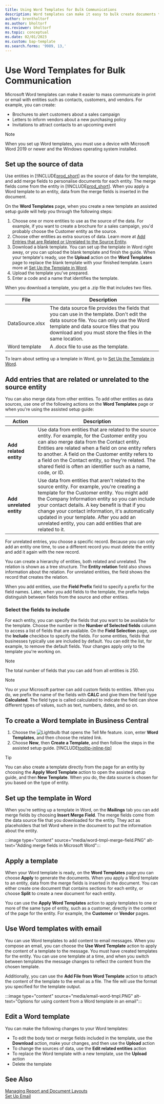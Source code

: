 ```yaml
---
title: Using Word Templates for Bulk Communications
description: Word templates can make it easy to bulk create documents that are personalised for specific entities.
author: brentholtorf
ms.author: bholtorf
ms.reviewer: bholtorf
ms.topic: conceptual
ms.date: 02/01/2023
ms.custom: bap-template
ms.search.forms: '9989, 13,'
---
```


# <a name="use-word-templates-for-bulk-communication"></a><a name="use-word-templates-for-bulk-communication"></a>Use Word Templates for Bulk Communication

Microsoft Word templates can make it easier to mass communicate in print or email with entities such as contacts, customers, and vendors. For example, you can create:

* Brochures to alert customers about a sales campaign
* Letters to inform vendors about a new purchasing policy
* Invitations to attract contacts to an upcoming event

> [!NOTE]
> When you set up Word templates, you must use a device with Microsoft Word 2019 or newer and the Windows operating system installed.

## <a name="set-up-the-source-of-data"></a><a name="set-up-the-source-of-data"></a>Set up the source of data

Use entities in [!INCLUDE[prod_short](includes/prod_short.md)] as the source of data for the template, and add merge fields to personalise documents for each entity. The merge fields come from the entity in [!INCLUDE[prod_short](includes/prod_short.md)]. When you apply a Word template to an entity, data from the merge fields is inserted in the document.

On the **Word Templates** page, when you create a new template an assisted setup guide will help you through the following steps:

1. Choose one or more entities to use as the source of the data. For example, if you want to create a brochure for a sales campaign, you'd probably choose the Customer entity as the source.
2. Choose other entities as extra sources of data. Learn more at [Add Entries that are Related or Unrelated to the Source Entity](#add-entries-that-are-related-or-unrelated-to-the-source-entity).
3. Download a blank template. You can set up the template in Word right away, or you can upload the blank template and finish the guide. When your template's ready, use the **Upload** action on the **Word Templates** page to replace the blank template with your finished template. Learn more at [Set Up the Template in Word](#set-up-the-template-in-word).
4. Upload the template you've prepared.
5. Enter a code and a name that identifies the template.

When you download a template, you get a .zip file that includes two files.

|File  |Description  |
|---------|---------|
|DataSource.xlsx     | The data source file provides the fields that you can use in the template. Don't edit the data source file. You can only use the Word template and data source files that you download and you must store the files in the same location.     |
|Word template     | A .docx file to use as the template.        |

To learn about setting up a template in Word, go to [Set Up the Template in Word](#set-up-the-template-in-word).

## <a name="add-entries-that-are-related-or-unrelated-to-the-source-entity"></a><a name="add-entries-that-are-related-or-unrelated-to-the-source-entity"></a>Add entries that are related or unrelated to the source entity

You can also merge data from other entities. To add other entities as data sources, use one of the following actions on the **Word Templates** page or when you're using the assisted setup guide:

|Action  |Description  |
|---------|---------|
|**Add related entity**  | Use data from entities that are related to the source entity. For example, for the Customer entity you can also merge data from the Contact entity. Entities are related when a field on one entity refers to another. A field on the Customer entity refers to a field on the Contact entity, so they're related. The shared field is often an identifier such as a name, code, or ID.        |
|**Add unrelated entity**| Use data from entities that aren't related to the source entity. For example, you're creating a template for the Customer entity. You might add the Company Information entity so you can include your contact details. A key benefit is that if you change your contact information, it's automatically updated in your template. After you add an unrelated entity, you can add entities that are related to it.         |

For unrelated entries, you choose a specific record. Because you can only add an entity one time, to use a different record you must delete the entity and add it again with the new record.

You can create a hierarchy of entities, both related and unrelated. The relation is shown as a tree structure. The **Entity relation** field also shows information about the relation. For unrelated entities, the field shows the record that creates the relation.

When you add entities, use the **Field Prefix** field to specify a prefix for the field names. Later, when you add fields to the template, the prefix helps distinguish between fields from the source and other entities.

### <a name="select-the-fields-to-include"></a><a name="select-the-fields-to-include"></a>Select the fields to include

For each entity, you can specify the fields that you want to be available for the template. Choose the number in the **Number of Selected fields** column to access a list of fields that are available. On the **Field Selection** page, use the **Include** checkbox to specify the fields. For some entities, fields that businesses typically use are included by default. You can edit the list, for example, to remove the default fields. Your changes apply only to the template you're working on.

> [!NOTE]
> The total number of fields that you can add from all entities is 250.

> [!NOTE]
> You or your Microsoft partner can add custom fields to entities. When you do, we prefix the name of the fields with **CALC** and give them the field type **Calculated**. The field type is called calculated to indicate the field can show different types of values, such as text, numbers, dates, and so on.

## <a name="to-create-a-word-template-in-business-central"></a><a name="to-create-a-word-template-in-business-central"></a>To create a Word template in Business Central

1. Choose the ![Lightbulb that opens the Tell Me feature.](media/ui-search/search_small.png "Tell me what you want to do") icon, enter **Word Templates**, and then choose the related link.
2. Choose **New**, then **Create a Template**, and then follow the steps in the assisted setup guide. [!INCLUDE[tooltip-inline-tip](includes/tooltip-inline-tip_md.md)]

> [!TIP]
> You can also create a template directly from the page for an entity by choosing the **Apply Word Template** action to open the assisted setup guide, and then **New Template**. When you do, the data source is chosen for you based on the type of entity.

## <a name="set-up-the-template-in-word"></a><a name="set-up-the-template-in-word"></a>Set up the template in Word

When you're setting up a template in Word, on the **Mailings** tab you can add merge fields by choosing **Insert Merge Field**. The merge fields come from the data source file that you downloaded for the entity. They act as placeholders that tell Word where in the document to put the information about the entity.

:::image type="content" source="media/word-tmpl-merge-field.PNG" alt-text="Adding merge fields in Microsoft Word":::

## <a name="apply-a-template"></a><a name="apply-a-template"></a>Apply a template

When your Word template is ready, on the **Word Templates** page you can choose **Apply** to generate the documents. When you apply a Word template to an entity, data from the merge fields is inserted in the document. You can either create one document that contains sections for each entity, or choose **Split** to create a new document for each entity.

You can use the **Apply Word Templates** action to apply templates to one or more of the same type of entity, such as a customer, directly in the context of the page for the entity. For example, the **Customer** or **Vendor** pages.

## <a name="use-word-templates-with-email"></a><a name="use-word-templates-with-email"></a>Use Word templates with email

You can use Word templates to add content to email messages. When you compose an email, you can choose the **Use Word Template** action to apply the content of a template to the message. You must have created templates for the entity. You can use one template at a time, and when you switch between templates the message changes to reflect the content from the chosen template.

Additionally, you can use the **Add File from Word Template** action to attach the content of the template to the email as a file. The file will use the format you specified for the template output.

:::image type="content" source="media/email-word-tmpl.PNG" alt-text="Options for using content from a Word template in an email":::

## <a name="edit-a-word-template"></a><a name="edit-a-word-template"></a>Edit a Word template

You can make the following changes to your Word templates:

* To edit the body text or merge fields included in the template, use the **Download** action, make your changes, and then use the **Upload** action
* To change the sources of data, use the **Edit related entities** action
* To replace the Word template with a new template, use the **Upload** action
* Delete the template

## <a name="see-also"></a><a name="see-also"></a>See Also

[Managing Report and Document Layouts](ui-manage-report-layouts.md)  
[Set Up Email](admin-how-setup-email.md)  
